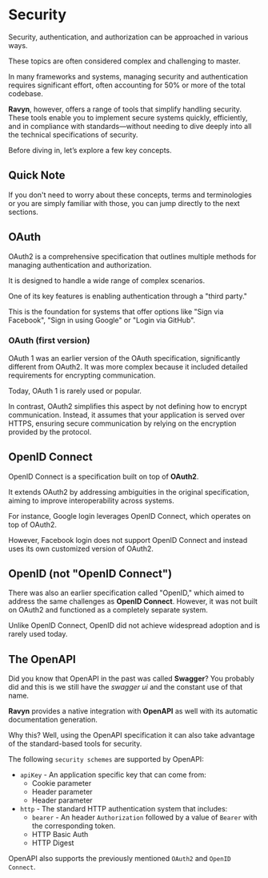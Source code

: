 # Security

Security, authentication, and authorization can be approached in various ways.

These topics are often considered complex and challenging to master.

In many frameworks and systems, managing security and authentication requires significant effort,
often accounting for 50% or more of the total codebase.

**Ravyn**, however, offers a range of tools that simplify handling security.
These tools enable you to implement secure systems quickly, efficiently,
and in compliance with standards—without needing to dive deeply into all the technical specifications of security.

Before diving in, let’s explore a few key concepts.

## Quick Note

If you don't need to worry about these concepts, terms and terminologies or you are simply familiar with those, you can
jump directly to the next sections.

## OAuth

OAuth2 is a comprehensive specification that outlines multiple methods for managing authentication and authorization.

It is designed to handle a wide range of complex scenarios.

One of its key features is enabling authentication through a "third party."

This is the foundation for systems that offer options like "Sign via Facebook",
"Sign in using Google" or "Login via GitHub".

### OAuth (first version)

OAuth 1 was an earlier version of the OAuth specification, significantly different from OAuth2.
It was more complex because it included detailed requirements for encrypting communication.

Today, OAuth 1 is rarely used or popular.

In contrast, OAuth2 simplifies this aspect by not defining how to encrypt communication.
Instead, it assumes that your application is served over HTTPS, ensuring secure communication by
relying on the encryption provided by the protocol.

## OpenID Connect

OpenID Connect is a specification built on top of **OAuth2**.

It extends OAuth2 by addressing ambiguities in the original specification, aiming to improve interoperability across systems.

For instance, Google login leverages OpenID Connect, which operates on top of OAuth2.

However, Facebook login does not support OpenID Connect and instead uses its own customized version of OAuth2.

## OpenID (not "OpenID Connect")

There was also an earlier specification called "OpenID," which aimed to address the same challenges as **OpenID Connect**.
However, it was not built on OAuth2 and functioned as a completely separate system.

Unlike OpenID Connect, OpenID did not achieve widespread adoption and is rarely used today.

## The OpenAPI

Did you know that OpenAPI in the past was called **Swagger**? You probably did and this is we still have the *swagger ui*
and the constant use of that name.

**Ravyn** provides a native integration with **OpenAPI** as well with its automatic documentation generation.

Why this? Well, using the OpenAPI specification it can also take advantage of the standard-based tools for security.

The following `security schemes` are supported by OpenAPI:

* `apiKey` - An application specific key that can come from:
    * Cookie parameter
    * Header parameter
    * Header parameter
* `http` - The standard HTTP authentication system that includes:
    * `bearer` - An header `Authorization` followed by a value of `Bearer` with the corresponding token.
    * HTTP Basic Auth
    * HTTP Digest

OpenAPI also supports the previously mentioned `OAuth2` and `OpenID Connect`.
